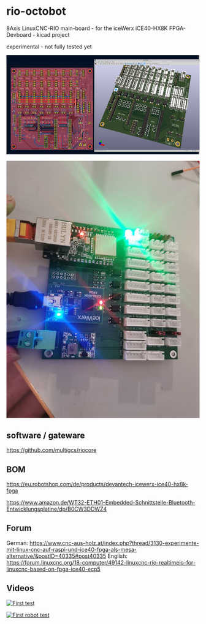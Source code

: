 # rio-octobot
8Axis LinuxCNC-RIO main-board - for the iceWerx iCE40-HX8K FPGA-Devboard - kicad project 
 
experimental - not fully tested yet

![rio-octobot](rio-octobot.png)

![rio-octobot](rio-octobot-proto.jpg)

## software / gateware
https://github.com/multigcs/riocore

## BOM
https://eu.robotshop.com/de/products/devantech-icewerx-ice40-hx8k-fpga

https://www.amazon.de/WT32-ETH01-Embedded-Schnittstelle-Bluetooth-Entwicklungsplatine/dp/B0CW3DDWZ4

## Forum
German: https://www.cnc-aus-holz.at/index.php?thread/3130-experimente-mit-linux-cnc-auf-raspi-und-ice40-fpga-als-mesa-alternative/&postID=40335#post40335
English: https://forum.linuxcnc.org/18-computer/49142-linuxcnc-rio-realtimeio-for-linuxcnc-based-on-fpga-ice40-ecp5

## Videos
[![First test](https://img.youtube.com/vi/a3hkm36H_Wo/0.jpg)](https://www.youtube.com/watch?v=a3hkm36H_Wo "First test")

[![First robot test](https://img.youtube.com/vi/uLwIUsQQyCQ/0.jpg)](https://www.youtube.com/watch?v=uLwIUsQQyCQ "First robot test")


